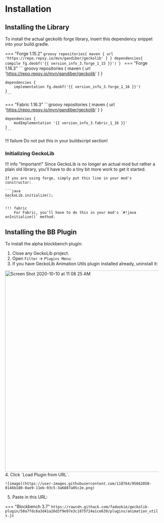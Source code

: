 # Installation
## Installing the Library
To install the actual geckolib forge library, insert this dependency snippet into your build.gradle. 

=== "Forge 1.15.2"
    ```groovy
    repositories{
        maven { url 'https://repo.repsy.io/mvn/gandiber/geckolib' }
    }
    dependencies{
        compile fg.deobf('{{ version_info_3.forge_1_15 }}')
    }
    ```
=== "Forge 1.16.3"
    ``` groovy
    repositories {
        maven { url 'https://repo.repsy.io/mvn/gandiber/geckolib' }
    }
    
    dependencies {
        implementation fg.deobf('{{ version_info_3.forge_1_16 }}')
    }
    ```
=== "Fabric 1.16.3"
    ```groovy
    repositories {
        maven { url 'https://repo.repsy.io/mvn/gandiber/geckolib' }
    }
    
    dependencies {
        modImplementation '{{ version_info_3.fabric_1_16 }}'
    }
    ```

!!! failure
    Do not put this in your buildscript section!
    
### Initializing GeckoLib

!!! info "Important!"
    Since GeckoLib is no longer an actual mod but rather a plain old library, you'll have to do a tiny bit more work to get it started.
    
    If you are using forge, simply put this line in your mod's constructor:
    
    ```java
    GeckoLib.initialize();
    ```
       
    !!! fabric
        For Fabric, you'll have to do this in your mod's `#!java onInitialize()` method.

## Installing the BB Plugin
To install the alpha blockbench plugin:

1. Close any GeckoLib project.
2. Open `Filter` -> `Plugins Menu`: 
3. If you have GeckoLib Animation Utils plugin installed already, uninstall it:
<img width="657" alt="Screen Shot 2020-10-10 at 11 08 25 AM" src="https://user-images.githubusercontent.com/110764/95662060-0441a200-0ae9-11eb-86c0-68df8943b40e.png">
4. Click `Load Plugin from URL`. 
    
    ![image](https://user-images.githubusercontent.com/110764/95662058-0146b180-0ae9-11eb-93c5-3a6887a05c2e.png)
    
5. Paste in this URL:

=== "Blockbench 3.7"
    ```
    https://rawcdn.githack.com/fadookie/geckolib-plugin/50a7fdc6a3d41a26d3f9e97e3c1875f24a1ce639/plugins/animation_utils.js
    ```